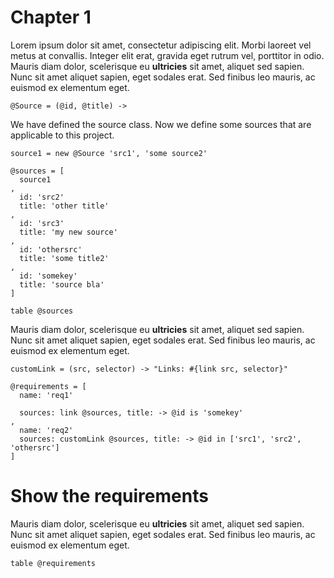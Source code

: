
# Chapter 1

Lorem ipsum dolor sit amet, consectetur adipiscing elit. Morbi laoreet vel metus at convallis. Integer elit erat, gravida eget rutrum vel, porttitor in odio.
Mauris diam dolor, scelerisque eu **ultricies** sit amet, aliquet sed sapien. Nunc sit amet aliquet sapien, eget sodales erat. Sed finibus leo mauris, ac euismod ex elementum eget.

    @Source = (@id, @title) ->

We have defined the source class. Now we define some sources that are applicable to this project.

    source1 = new @Source 'src1', 'some source2'

    @sources = [
      source1
    ,
      id: 'src2'
      title: 'other title'
    ,
      id: 'src3'
      title: 'my new source'
    ,
      id: 'othersrc'
      title: 'some title2'
    ,
      id: 'somekey'
      title: 'source bla'
    ]

    table @sources

Mauris diam dolor, scelerisque eu **ultricies** sit amet, aliquet sed sapien. Nunc sit amet aliquet sapien, eget sodales erat. Sed finibus leo mauris, ac euismod ex elementum eget.

    customLink = (src, selector) -> "Links: #{link src, selector}"

    @requirements = [
      name: 'req1'

      sources: link @sources, title: -> @id is 'somekey'
    ,
      name: 'req2'
      sources: customLink @sources, title: -> @id in ['src1', 'src2', 'othersrc']
    ]

# Show the requirements

Mauris diam dolor, scelerisque eu **ultricies** sit amet, aliquet sed sapien. Nunc sit amet aliquet sapien, eget sodales erat. Sed finibus leo mauris, ac euismod ex elementum eget.

    table @requirements
